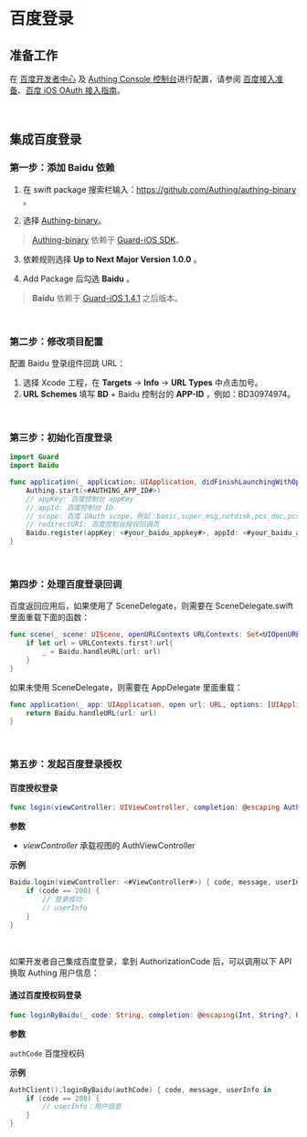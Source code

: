 # 百度登录

<LastUpdated/>

## 准备工作

在 [百度开发者中心](https://developer.baidu.com/) 及 [Authing Console 控制台](https://authing.cn/)进行配置，请参阅 [百度接入准备](../../../guides/connections/social/baidu/README.md)、[百度 iOS OAuth 接入指南](https://openauth.baidu.com/doc/ios.html)。

<br>

## 集成百度登录

### 第一步：添加 Baidu 依赖

1. 在 swift package 搜索栏输入：https://github.com/Authing/authing-binary 。

2. 选择 [Authing-binary](https://github.com/Authing/authing-binary)。
> [Authing-binary](https://github.com/Authing/authing-binary) 依赖于 [Guard-iOS SDK](https://github.com/Authing/guard-ios)。

3. 依赖规则选择 **Up to Next Major Version 1.0.0** 。

4. Add Package 后勾选 **Baidu** 。

> **Baidu** 依赖于 [Guard-iOS 1.4.1](https://github.com/Authing/guard-ios) 之后版本。

<br>

### 第二步：修改项目配置

配置 Baidu 登录组件回跳 URL：
1. 选择 Xcode 工程，在 **Targets** -> **Info** -> **URL Types** 中点击加号。
2. **URL Schemes** 填写 **BD** + Baidu 控制台的 **APP-ID** ，例如：BD30974974。

<br>

### 第三步：初始化百度登录
```swift
import Guard
import Baidu

func application(_ application: UIApplication, didFinishLaunchingWithOptions launchOptions: [UIApplication.LaunchOptionsKey: Any]?) -> Bool {
    Authing.start(<#AUTHING_APP_ID#>)
    // appKey: 百度控制台 appKey
    // appId: 百度控制台 ID
    // scope: 百度 OAuth scope，例如：basic,super_msg,netdisk,pcs_doc,pcs_video
    // redirectURI: 百度控制台授权回调页
    Baidu.register(appKey: <#your_baidu_appkey#>, appId: <#your_baidu_appid#>, scope: <#your_baidu_scope#>, redirectURI: <#your_baidu_redirecturi#>)
}
 ```
<br>

### 第四步：处理百度登录回调

百度返回应用后，如果使用了 SceneDelegate，则需要在 SceneDelegate.swift 里面重载下面的函数：

```swift
func scene(_ scene: UIScene, openURLContexts URLContexts: Set<UIOpenURLContext>) {
    if let url = URLContexts.first?.url{
        _ = Baidu.handleURL(url: url)
    }
}
```

如果未使用 SceneDelegate，则需要在 AppDelegate 里面重载：

```swift
func application(_ app: UIApplication, open url: URL, options: [UIApplication.OpenURLOptionsKey : Any] = [:]) -> Bool {
    return Baidu.handleURL(url: url)
}
```

<br>

### 第五步：发起百度登录授权
#### 百度授权登录

```swift
func login(viewController: UIViewController, completion: @escaping Authing.AuthCompletion) -> Void
```

**参数**

* *viewController* 承载视图的 AuthViewController
  
**示例**

```swift
Baidu.login(viewController: <#ViewController#>) { code, message, userInfo in
    if (code == 200) {
        // 登录成功
        // userInfo
    }
}
```

<br>

如果开发者自己集成百度登录，拿到 AuthorizationCode 后，可以调用以下 API 换取 Authing 用户信息：

#### 通过百度授权码登录

```swift
func loginByBaidu(_ code: String, completion: @escaping(Int, String?, UserInfo?) -> Void)
```

**参数**

`authCode` 百度授权码

**示例**

```swift
AuthClient().loginByBaidu(authCode) { code, message, userInfo in
    if (code == 200) {
        // userInfo：用户信息
    }
}
```